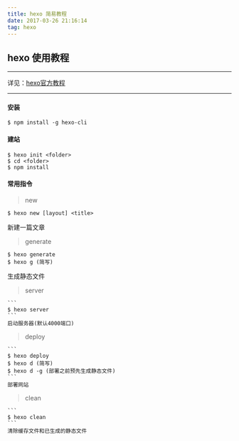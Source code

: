 ```yaml
---
title: hexo 简易教程
date: 2017-03-26 21:16:14
tag: hexo
---
```


## hexo 使用教程
- - - - 
详见：[hexo官方教程](https://hexo.io/zh-cn)
- - - - 
#### 安装
```
$ npm install -g hexo-cli
```

#### 建站
```
$ hexo init <folder>
$ cd <folder>
$ npm install
```

#### 常用指令
> new 

```
$ hexo new [layout] <title>
```
新建一篇文章

> generate

```
$ hexo generate
$ hexo g (简写)
```
生成静态文件

> server

    ```
    $ hexo server
    ```
    启动服务器(默认4000端口)

> deploy

    ```
    $ hexo deploy
    $ hexo d (简写)
    $ hexo d -g (部署之前预先生成静态文件)
    ```
    部署网站

> clean

    ```
    $ hexo clean
    ```
    清除缓存文件和已生成的静态文件